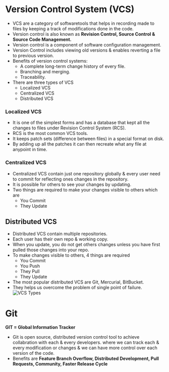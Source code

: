 # Version Control System (VCS)
- VCS are a category of softwaretools that helps in recording made to files by keeping a track of modifications done in the code.
- Version control is also known as **Revision Control, Source Control & Source Code Management.**
- Version control is a component of software configuration management.
- Version Control includes viewing old versions & enables reverting a file to previous version.
- Benefits of version control systems:
  - A complete long-term change history of every file.
  - Branching and merging.
  - Traceability.
- There are three types of VCS
  - Localized VCS
  - Centralized VCS
  - Distributed VCS
 
### Localized VCS
- It is one of the simplest forms and has a database that kept all the changes to files under Revision Control System (RCS).
- RCS is the most common VCS tools.
- It keeps patch sets (difference between files) in a special format on disk.
- By adding up all the patches it can then recreate what any file at anypoint in time.
### Centralized VCS
- Centralized VCS contain just one repository globally & every user need to commit for reflecting ones changes in the repository.
- It is possible for others to see your changes by updating.
- Two things are required to make your changes visible to others which are
  - You Commit
  - They Update
## Distributed VCS
- Distributed VCS contain multiple repositories.
- Each user has their own repo & working copy.
- When you update, you do not get others changes unless you have first pulled those changes into your repo.
- To make changes visible to others, 4 things are required
  - You Commit
  - You Push
  - They Pull
  - They Update
- The most popular distributed VCS are Git, Mercurial, BitBucket.
- They helps us overcome the problem of single point of failure.
![VCS Types](https://github.com/user-attachments/assets/209f97a5-ca98-4963-90da-0bc05de5534f)

# Git
**GIT = Global Information Tracker**
- Git is open source, distributed version control tool to achieve collabration with each & every developers. where we can track each & every modification or changes & we can have more control over each version of the code.
- Benefits are **Feature Branch Overflow, Distributed Development, Pull Requests, Community, Faster Release Cycle**

